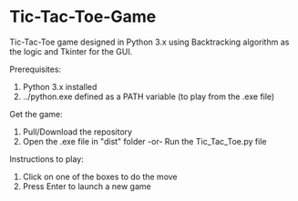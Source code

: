 # Tic-Tac-Toe-Game
Tic-Tac-Toe game designed in Python 3.x using Backtracking algorithm as the logic and Tkinter for the GUI.

Prerequisites:
1. Python 3.x installed
2. ../python.exe defined as a PATH variable (to play from the .exe file)

Get the game:
1. Pull/Download the repository
2. Open the .exe file in "dist" folder -or- Run the Tic_Tac_Toe.py file

Instructions to play:
1. Click on one of the boxes to do the move
2. Press Enter to launch a new game
